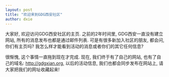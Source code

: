 ```yaml
---
layout: post
title: "欢迎来到GDG西安社区"
author: dxie
---
```


大家好, 欢迎访问GDG西安社区的主页. 之前的2年时间里, GDG西安一直没有建立网站, 所有的消息发布也都是通过邮件列表. 可是有很多新加入社区的朋友, 都会问, 你们有主页吗? 我怎么样才能看到活动的消息或者你们的其它任何信息?

很惭愧, 这个事情一直拖到现在才完成. 现在, 我们终于有了自己的网站, 也有了自己的域名: http://gdgxian.org, 以后的活动信息, 我们也都会同步发布在网站上, 请大家把我们的网址收藏起来!